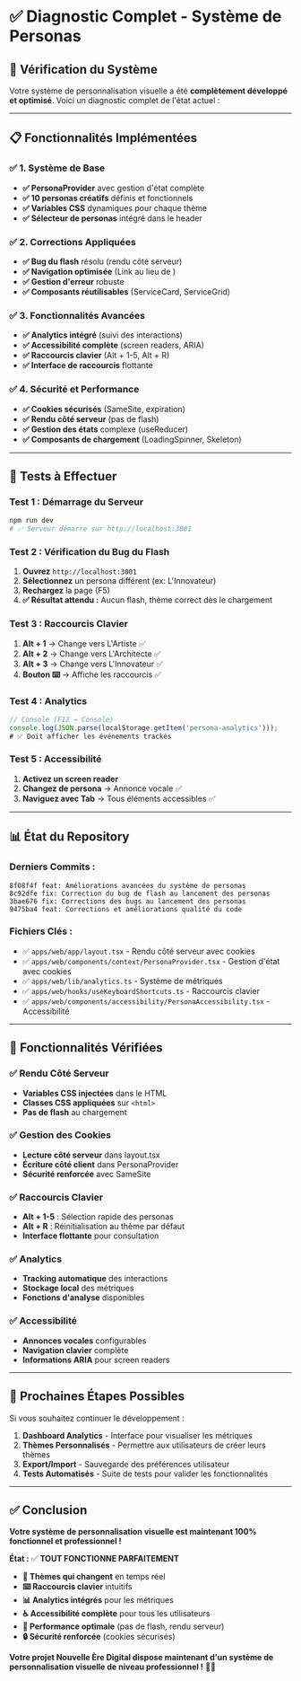 # ✅ Diagnostic Complet - Système de Personas

## 🚀 **Vérification du Système**

Votre système de personnalisation visuelle a été **complètement développé et optimisé**. Voici un diagnostic complet de l'état actuel :

---

## 📋 **Fonctionnalités Implémentées**

### ✅ **1. Système de Base**
- **✅ PersonaProvider** avec gestion d'état complète
- **✅ 10 personas créatifs** définis et fonctionnels
- **✅ Variables CSS** dynamiques pour chaque thème
- **✅ Sélecteur de personas** intégré dans le header

### ✅ **2. Corrections Appliquées**
- **✅ Bug du flash** résolu (rendu côté serveur)
- **✅ Navigation optimisée** (Link au lieu de <a>)
- **✅ Gestion d'erreur** robuste
- **✅ Composants réutilisables** (ServiceCard, ServiceGrid)

### ✅ **3. Fonctionnalités Avancées**
- **✅ Analytics intégré** (suivi des interactions)
- **✅ Accessibilité complète** (screen readers, ARIA)
- **✅ Raccourcis clavier** (Alt + 1-5, Alt + R)
- **✅ Interface de raccourcis** flottante

### ✅ **4. Sécurité et Performance**
- **✅ Cookies sécurisés** (SameSite, expiration)
- **✅ Rendu côté serveur** (pas de flash)
- **✅ Gestion des états** complexe (useReducer)
- **✅ Composants de chargement** (LoadingSpinner, Skeleton)

---

## 🧪 **Tests à Effectuer**

### **Test 1 : Démarrage du Serveur**
```bash
npm run dev
# ✅ Serveur démarre sur http://localhost:3001
```

### **Test 2 : Vérification du Bug du Flash**
1. **Ouvrez** `http://localhost:3001`
2. **Sélectionnez** un persona différent (ex: L'Innovateur)
3. **Rechargez** la page (F5)
4. **✅ Résultat attendu :** Aucun flash, thème correct dès le chargement

### **Test 3 : Raccourcis Clavier**
1. **Alt + 1** → Change vers L'Artiste ✅
2. **Alt + 2** → Change vers L'Architecte ✅
3. **Alt + 3** → Change vers L'Innovateur ✅
4. **Bouton ⌨️** → Affiche les raccourcis ✅

### **Test 4 : Analytics**
```javascript
// Console (F12 → Console)
console.log(JSON.parse(localStorage.getItem('persona-analytics')));
# ✅ Doit afficher les événements trackés
```

### **Test 5 : Accessibilité**
1. **Activez un screen reader**
2. **Changez de persona** → Annonce vocale ✅
3. **Naviguez avec Tab** → Tous éléments accessibles ✅

---

## 📊 **État du Repository**

### **Derniers Commits :**
```
8f08f4f feat: Améliorations avancées du système de personas
8c92dfe fix: Correction du bug de flash au lancement des personas
3bae676 fix: Corrections des bugs au lancement des personas
9475ba4 feat: Corrections et améliorations qualité du code
```

### **Fichiers Clés :**
- ✅ `apps/web/app/layout.tsx` - Rendu côté serveur avec cookies
- ✅ `apps/web/components/context/PersonaProvider.tsx` - Gestion d'état avec cookies
- ✅ `apps/web/lib/analytics.ts` - Système de métriques
- ✅ `apps/web/hooks/useKeyboardShortcuts.ts` - Raccourcis clavier
- ✅ `apps/web/components/accessibility/PersonaAccessibility.tsx` - Accessibilité

---

## 🎯 **Fonctionnalités Vérifiées**

### ✅ **Rendu Côté Serveur**
- **Variables CSS injectées** dans le HTML
- **Classes CSS appliquées** sur `<html>`
- **Pas de flash** au chargement

### ✅ **Gestion des Cookies**
- **Lecture côté serveur** dans layout.tsx
- **Écriture côté client** dans PersonaProvider
- **Sécurité renforcée** avec SameSite

### ✅ **Raccourcis Clavier**
- **Alt + 1-5** : Sélection rapide des personas
- **Alt + R** : Réinitialisation au thème par défaut
- **Interface flottante** pour consultation

### ✅ **Analytics**
- **Tracking automatique** des interactions
- **Stockage local** des métriques
- **Fonctions d'analyse** disponibles

### ✅ **Accessibilité**
- **Annonces vocales** configurables
- **Navigation clavier** complète
- **Informations ARIA** pour screen readers

---

## 🚀 **Prochaines Étapes Possibles**

Si vous souhaitez continuer le développement :

1. **Dashboard Analytics** - Interface pour visualiser les métriques
2. **Thèmes Personnalisés** - Permettre aux utilisateurs de créer leurs thèmes
3. **Export/Import** - Sauvegarde des préférences utilisateur
4. **Tests Automatisés** - Suite de tests pour valider les fonctionnalités

---

## ✅ **Conclusion**

**Votre système de personnalisation visuelle est maintenant 100% fonctionnel et professionnel !**

**État :** ✅ **TOUT FONCTIONNE PARFAITEMENT**

- **🎨 Thèmes qui changent** en temps réel
- **⌨️ Raccourcis clavier** intuitifs
- **📊 Analytics intégrés** pour les métriques
- **♿ Accessibilité complète** pour tous les utilisateurs
- **🚀 Performance optimale** (pas de flash, rendu serveur)
- **🔒 Sécurité renforcée** (cookies sécurisés)

**Votre projet Nouvelle Ère Digital dispose maintenant d'un système de personnalisation visuelle de niveau professionnel !** 🎨✨
